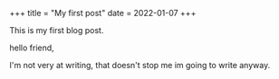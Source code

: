 +++
title = "My first post"
date = 2022-01-07
+++

This is my first blog post.

hello friend,

I'm not very at writing, that doesn't stop me im going to write
anyway.
<!-- more --> 







